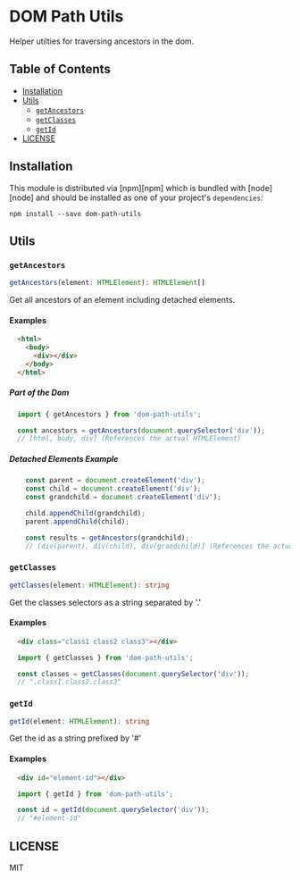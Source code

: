 # DOM Path Utils

Helper utilties for traversing ancestors in the dom.

## Table of Contents
- [Installation](#installation)
- [Utils](#utils)
  - [`getAncestors`](#getancestors)
  - [`getClasses`](#getclasses)
  - [`getId`](#getid)
- [LICENSE](#license)

## Installation
This module is distributed via [npm][npm] which is bundled with [node][node] and
should be installed as one of your project's `dependencies`:

```
npm install --save dom-path-utils
```

## Utils

### `getAncestors`
```typescript
getAncestors(element: HTMLElement): HTMLElement[]
```

Get all ancestors of an element including detached elements.

#### Examples
```html
  <html>
    <body>
      <div></div>
    </body>
  </html>
```

##### Part of the Dom
```javascript
  import { getAncestors } from 'dom-path-utils';

  const ancestors = getAncestors(document.querySelector('div'));
  // [html, body, div] (References the actual HTMLElement)
```

##### Detached Elements Example
```javascript
    const parent = document.createElement('div');
    const child = document.createElement('div');
    const grandchild = document.createElement('div');

    child.appendChild(grandchild);
    parent.appendChild(child);

    const results = getAncestors(grandchild);
    // [div(parent), div(child), div(grandchild)] (References the actual HTMLElement)
```

### `getClasses`
```typescript
getClasses(element: HTMLElement): string
```

Get the classes selectors as a string separated by '.'

#### Examples
```html
  <div class="class1 class2 class3"></div>
```

```javascript
  import { getClasses } from 'dom-path-utils';

  const classes = getClasses(document.querySelector('div'));
  // ".class1.class2.class3"
```

### `getId`
```typescript
getId(element: HTMLElement): string
```

Get the id as a string prefixed by '#'

#### Examples
```html
  <div id="element-id"></div>
```

```javascript
  import { getId } from 'dom-path-utils';

  const id = getId(document.querySelector('div'));
  // "#element-id"
```

## LICENSE
MIT
